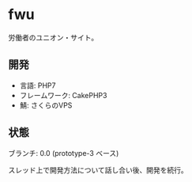 # fwu

労働者のユニオン・サイト。

## 開発

* 言語: PHP7
* フレームワーク: CakePHP3
* 鯖: さくらのVPS

## 状態

ブランチ: 0.0 (prototype-3 ベース)

スレッド上で開発方法について話し合い後、開発を続行。

